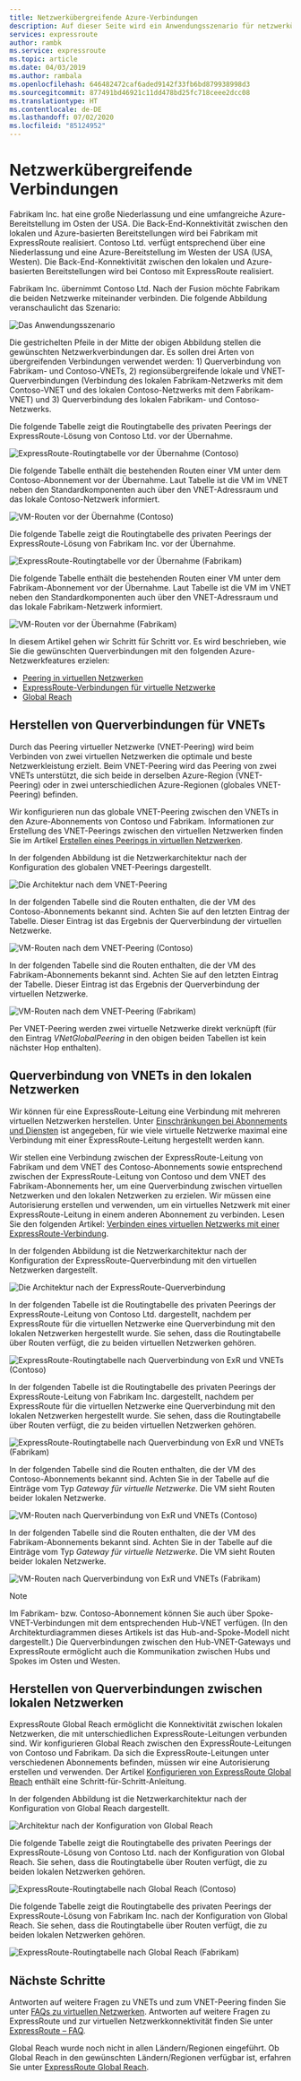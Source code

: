 ```yaml
---
title: Netzwerkübergreifende Azure-Verbindungen
description: Auf dieser Seite wird ein Anwendungsszenario für netzwerkübergreifende Verbindungen und Lösungen beschrieben, das auf Azure-Netzwerkfeatures basiert.
services: expressroute
author: rambk
ms.service: expressroute
ms.topic: article
ms.date: 04/03/2019
ms.author: rambala
ms.openlocfilehash: 646482472caf6aded9142f33fb6bd879938998d3
ms.sourcegitcommit: 877491bd46921c11dd478bd25fc718ceee2dcc08
ms.translationtype: HT
ms.contentlocale: de-DE
ms.lasthandoff: 07/02/2020
ms.locfileid: "85124952"
---
```

# <a name="cross-network-connectivity"></a>Netzwerkübergreifende Verbindungen

Fabrikam Inc. hat eine große Niederlassung und eine umfangreiche Azure-Bereitstellung im Osten der USA. Die Back-End-Konnektivität zwischen den lokalen und Azure-basierten Bereitstellungen wird bei Fabrikam mit ExpressRoute realisiert. Contoso Ltd. verfügt entsprechend über eine Niederlassung und eine Azure-Bereitstellung im Westen der USA (USA, Westen). Die Back-End-Konnektivität zwischen den lokalen und Azure-basierten Bereitstellungen wird bei Contoso mit ExpressRoute realisiert.  

Fabrikam Inc. übernimmt Contoso Ltd. Nach der Fusion möchte Fabrikam die beiden Netzwerke miteinander verbinden. Die folgende Abbildung veranschaulicht das Szenario:

![Das Anwendungsszenario](./media/cross-network-connectivity/premergerscenario.png)

Die gestrichelten Pfeile in der Mitte der obigen Abbildung stellen die gewünschten Netzwerkverbindungen dar. Es sollen drei Arten von übergreifenden Verbindungen verwendet werden: 1) Querverbindung von Fabrikam- und Contoso-VNETs, 2) regionsübergreifende lokale und VNET-Querverbindungen (Verbindung des lokalen Fabrikam-Netzwerks mit dem Contoso-VNET und des lokalen Contoso-Netzwerks mit dem Fabrikam-VNET) und 3) Querverbindung des lokalen Fabrikam- und Contoso-Netzwerks. 

Die folgende Tabelle zeigt die Routingtabelle des privaten Peerings der ExpressRoute-Lösung von Contoso Ltd. vor der Übernahme.

![ExpressRoute-Routingtabelle vor der Übernahme (Contoso)](./media/cross-network-connectivity/contosoexr-rt-premerger.png)

Die folgende Tabelle enthält die bestehenden Routen einer VM unter dem Contoso-Abonnement vor der Übernahme. Laut Tabelle ist die VM im VNET neben den Standardkomponenten auch über den VNET-Adressraum und das lokale Contoso-Netzwerk informiert.

![VM-Routen vor der Übernahme (Contoso)](./media/cross-network-connectivity/contosovm-routes-premerger.png)

Die folgende Tabelle zeigt die Routingtabelle des privaten Peerings der ExpressRoute-Lösung von Fabrikam Inc. vor der Übernahme.

![ExpressRoute-Routingtabelle vor der Übernahme (Fabrikam)](./media/cross-network-connectivity/fabrikamexr-rt-premerger.png)

Die folgende Tabelle enthält die bestehenden Routen einer VM unter dem Fabrikam-Abonnement vor der Übernahme. Laut Tabelle ist die VM im VNET neben den Standardkomponenten auch über den VNET-Adressraum und das lokale Fabrikam-Netzwerk informiert.

![VM-Routen vor der Übernahme (Fabrikam)](./media/cross-network-connectivity/fabrikamvm-routes-premerger.png)

In diesem Artikel gehen wir Schritt für Schritt vor. Es wird beschrieben, wie Sie die gewünschten Querverbindungen mit den folgenden Azure-Netzwerkfeatures erzielen:

* [Peering in virtuellen Netzwerken][Virtual network peering] 
* [ExpressRoute-Verbindungen für virtuelle Netzwerke][connection]
* [Global Reach][Global Reach] 

## <a name="cross-connecting-vnets"></a>Herstellen von Querverbindungen für VNETs

Durch das Peering virtueller Netzwerke (VNET-Peering) wird beim Verbinden von zwei virtuellen Netzwerken die optimale und beste Netzwerkleistung erzielt. Beim VNET-Peering wird das Peering von zwei VNETs unterstützt, die sich beide in derselben Azure-Region (VNET-Peering) oder in zwei unterschiedlichen Azure-Regionen (globales VNET-Peering) befinden. 

Wir konfigurieren nun das globale VNET-Peering zwischen den VNETs in den Azure-Abonnements von Contoso und Fabrikam. Informationen zur Erstellung des VNET-Peerings zwischen den virtuellen Netzwerken finden Sie im Artikel [Erstellen eines Peerings in virtuellen Netzwerken][Configure VNet peering].

In der folgenden Abbildung ist die Netzwerkarchitektur nach der Konfiguration des globalen VNET-Peerings dargestellt.

![Die Architektur nach dem VNET-Peering](./media/cross-network-connectivity/vnet-peering.png )

In der folgenden Tabelle sind die Routen enthalten, die der VM des Contoso-Abonnements bekannt sind. Achten Sie auf den letzten Eintrag der Tabelle. Dieser Eintrag ist das Ergebnis der Querverbindung der virtuellen Netzwerke.

![VM-Routen nach dem VNET-Peering (Contoso)](./media/cross-network-connectivity/contosovm-routes-peering.png)

In der folgenden Tabelle sind die Routen enthalten, die der VM des Fabrikam-Abonnements bekannt sind. Achten Sie auf den letzten Eintrag der Tabelle. Dieser Eintrag ist das Ergebnis der Querverbindung der virtuellen Netzwerke.

![VM-Routen nach dem VNET-Peering (Fabrikam)](./media/cross-network-connectivity/fabrikamvm-routes-peering.png)

Per VNET-Peering werden zwei virtuelle Netzwerke direkt verknüpft (für den Eintrag *VNetGlobalPeering* in den obigen beiden Tabellen ist kein nächster Hop enthalten).

## <a name="cross-connecting-vnets-to-the-on-premises-networks"></a>Querverbindung von VNETs in den lokalen Netzwerken

Wir können für eine ExpressRoute-Leitung eine Verbindung mit mehreren virtuellen Netzwerken herstellen. Unter [Einschränkungen bei Abonnements und Diensten][Subscription limits] ist angegeben, für wie viele virtuelle Netzwerke maximal eine Verbindung mit einer ExpressRoute-Leitung hergestellt werden kann. 

Wir stellen eine Verbindung zwischen der ExpressRoute-Leitung von Fabrikam und dem VNET des Contoso-Abonnements sowie entsprechend zwischen der ExpressRoute-Leitung von Contoso und dem VNET des Fabrikam-Abonnements her, um eine Querverbindung zwischen virtuellen Netzwerken und den lokalen Netzwerken zu erzielen. Wir müssen eine Autorisierung erstellen und verwenden, um ein virtuelles Netzwerk mit einer ExpressRoute-Leitung in einem anderen Abonnement zu verbinden.  Lesen Sie den folgenden Artikel: [Verbinden eines virtuellen Netzwerks mit einer ExpressRoute-Verbindung][Connect-ER-VNet].

In der folgenden Abbildung ist die Netzwerkarchitektur nach der Konfiguration der ExpressRoute-Querverbindung mit den virtuellen Netzwerken dargestellt.

![Die Architektur nach der ExpressRoute-Querverbindung](./media/cross-network-connectivity/exr-x-connect.png)

In der folgenden Tabelle ist die Routingtabelle des privaten Peerings der ExpressRoute-Leitung von Contoso Ltd. dargestellt, nachdem per ExpressRoute für die virtuellen Netzwerke eine Querverbindung mit den lokalen Netzwerken hergestellt wurde. Sie sehen, dass die Routingtabelle über Routen verfügt, die zu beiden virtuellen Netzwerken gehören.

![ExpressRoute-Routingtabelle nach Querverbindung von ExR und VNETs (Contoso)](./media/cross-network-connectivity/contosoexr-rt-xconnect.png)

In der folgenden Tabelle ist die Routingtabelle des privaten Peerings der ExpressRoute-Leitung von Fabrikam Inc. dargestellt, nachdem per ExpressRoute für die virtuellen Netzwerke eine Querverbindung mit den lokalen Netzwerken hergestellt wurde. Sie sehen, dass die Routingtabelle über Routen verfügt, die zu beiden virtuellen Netzwerken gehören.

![ExpressRoute-Routingtabelle nach Querverbindung von ExR und VNETs (Fabrikam)](./media/cross-network-connectivity/fabrikamexr-rt-xconnect.png)

In der folgenden Tabelle sind die Routen enthalten, die der VM des Contoso-Abonnements bekannt sind. Achten Sie in der Tabelle auf die Einträge vom Typ *Gateway für virtuelle Netzwerke*. Die VM sieht Routen beider lokalen Netzwerke.

![VM-Routen nach Querverbindung von ExR und VNETs (Contoso)](./media/cross-network-connectivity/contosovm-routes-xconnect.png)

In der folgenden Tabelle sind die Routen enthalten, die der VM des Fabrikam-Abonnements bekannt sind. Achten Sie in der Tabelle auf die Einträge vom Typ *Gateway für virtuelle Netzwerke*. Die VM sieht Routen beider lokalen Netzwerke.

![VM-Routen nach Querverbindung von ExR und VNETs (Fabrikam)](./media/cross-network-connectivity/fabrikamvm-routes-xconnect.png)

>[!NOTE]
>Im Fabrikam- bzw. Contoso-Abonnement können Sie auch über Spoke-VNET-Verbindungen mit dem entsprechenden Hub-VNET verfügen. (In den Architekturdiagrammen dieses Artikels ist das Hub-and-Spoke-Modell nicht dargestellt.) Die Querverbindungen zwischen den Hub-VNET-Gateways und ExpressRoute ermöglicht auch die Kommunikation zwischen Hubs und Spokes im Osten und Westen.
>

## <a name="cross-connecting-on-premises-networks"></a>Herstellen von Querverbindungen zwischen lokalen Netzwerken

ExpressRoute Global Reach ermöglicht die Konnektivität zwischen lokalen Netzwerken, die mit unterschiedlichen ExpressRoute-Leitungen verbunden sind. Wir konfigurieren Global Reach zwischen den ExpressRoute-Leitungen von Contoso und Fabrikam. Da sich die ExpressRoute-Leitungen unter verschiedenen Abonnements befinden, müssen wir eine Autorisierung erstellen und verwenden. Der Artikel [Konfigurieren von ExpressRoute Global Reach][Configure Global Reach] enthält eine Schritt-für-Schritt-Anleitung.

In der folgenden Abbildung ist die Netzwerkarchitektur nach der Konfiguration von Global Reach dargestellt.

![Architektur nach der Konfiguration von Global Reach](./media/cross-network-connectivity/globalreach.png)

Die folgende Tabelle zeigt die Routingtabelle des privaten Peerings der ExpressRoute-Lösung von Contoso Ltd. nach der Konfiguration von Global Reach. Sie sehen, dass die Routingtabelle über Routen verfügt, die zu beiden lokalen Netzwerken gehören. 

![ExpressRoute-Routingtabelle nach Global Reach (Contoso)](./media/cross-network-connectivity/contosoexr-rt-gr.png)

Die folgende Tabelle zeigt die Routingtabelle des privaten Peerings der ExpressRoute-Lösung von Fabrikam Inc. nach der Konfiguration von Global Reach. Sie sehen, dass die Routingtabelle über Routen verfügt, die zu beiden lokalen Netzwerken gehören.

![ExpressRoute-Routingtabelle nach Global Reach (Fabrikam)]( ./media/cross-network-connectivity/fabrikamexr-rt-gr.png )

## <a name="next-steps"></a>Nächste Schritte

Antworten auf weitere Fragen zu VNETs und zum VNET-Peering finden Sie unter [FAQs zu virtuellen Netzwerken][VNet-FAQ]. Antworten auf weitere Fragen zu ExpressRoute und zur virtuellen Netzwerkkonnektivität finden Sie unter [ExpressRoute – FAQ][ER-FAQ].

Global Reach wurde noch nicht in allen Ländern/Regionen eingeführt. Ob Global Reach in den gewünschten Ländern/Regionen verfügbar ist, erfahren Sie unter [ExpressRoute Global Reach][Global Reach].

<!--Link References-->
[Virtual network peering]: https://docs.microsoft.com/azure/virtual-network/virtual-network-peering-overview
[connection]: https://docs.microsoft.com/azure/expressroute/expressroute-howto-linkvnet-portal-resource-manager
[Global Reach]: https://docs.microsoft.com/azure/expressroute/expressroute-global-reach
[Configure VNet peering]: https://docs.microsoft.com/azure/virtual-network/create-peering-different-subscriptions
[Configure Global Reach]: https://docs.microsoft.com/azure/expressroute/expressroute-howto-set-global-reach
[Subscription limits]: https://docs.microsoft.com/azure/azure-resource-manager/management/azure-subscription-service-limits#networking-limits
[Connect-ER-VNet]: https://docs.microsoft.com/azure/expressroute/expressroute-howto-linkvnet-portal-resource-manager
[ER-FAQ]: https://docs.microsoft.com/azure/expressroute/expressroute-faqs
[VNet-FAQ]: https://docs.microsoft.com/azure/virtual-network/virtual-networks-faq